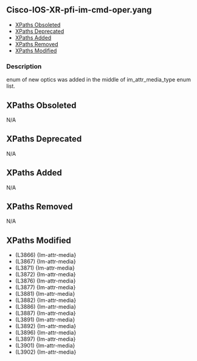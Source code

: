 ## Cisco-IOS-XR-pfi-im-cmd-oper.yang

- [XPaths Obsoleted](#xpaths-obsoleted)
- [XPaths Deprecated](#xpaths-deprecated)
- [XPaths Added](#xpaths-added)
- [XPaths Removed](#xpaths-removed)
- [XPaths Modified](#xpaths-modified)

### Description

enum of new optics was added in the middle of im_attr_media_type enum list.

## XPaths Obsoleted

N/A

## XPaths Deprecated

N/A

## XPaths Added

N/A

## XPaths Removed

N/A

## XPaths Modified

- (L3866)	{Im-attr-media}
- (L3867)	{Im-attr-media}
- (L3871)	{Im-attr-media}
- (L3872)	{Im-attr-media}
- (L3876)	{Im-attr-media}
- (L3877)	{Im-attr-media}
- (L3881)	{Im-attr-media}
- (L3882)	{Im-attr-media}
- (L3886)	{Im-attr-media}
- (L3887)	{Im-attr-media}
- (L3891)	{Im-attr-media}
- (L3892)	{Im-attr-media}
- (L3896)	{Im-attr-media}
- (L3897)	{Im-attr-media}
- (L3901)	{Im-attr-media}
- (L3902)	{Im-attr-media}

